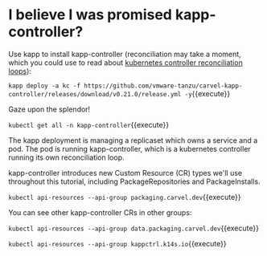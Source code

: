 # I believe I was promised kapp-controller?

Use kapp to install kapp-controller (reconciliation may take a moment, which you
could use to read about [kubernetes controller reconciliation loops](https://kubernetes.io/docs/concepts/architecture/controller/)):

`kapp deploy -a kc -f https://github.com/vmware-tanzu/carvel-kapp-controller/releases/download/v0.21.0/release.yml -y`{{execute}}

Gaze upon the splendor! 

`kubectl get all -n kapp-controller`{{execute}}

The kapp deployment is managing a replicaset which owns a service and a pod. The
pod is running kapp-controller, which is a kubernetes controller
running its own reconciliation loop.

kapp-controller introduces new Custom Resource (CR) types we'll use throughout this
tutorial, including PackageRepositories and PackageInstalls.

`kubectl api-resources --api-group packaging.carvel.dev`{{execute}}

You can see other kapp-controller CRs in other groups:

`kubectl api-resources --api-group data.packaging.carvel.dev`{{execute}}

`kubectl api-resources --api-group kappctrl.k14s.io`{{execute}}
